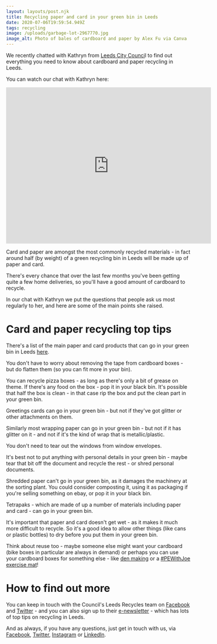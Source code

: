 ```yaml
---
layout: layouts/post.njk
title: Recycling paper and card in your green bin in Leeds
date: 2020-07-06T19:59:54.949Z
tags: recycling
image: /uploads/garbage-lot-2967770.jpg
image_alt: Photo of bales of cardboard and paper by Alex Fu via Canva
---
```

We recently chatted with Kathryn from [Leeds City Counci](https://www.leeds.gov.uk/residents/bins-and-recycling)l to find out everything you need to know about cardboard and paper recycling in Leeds.

You can watch our chat with Kathryn here:

<iframe src="https://www.facebook.com/plugins/video.php?href=https%3A%2F%2Fwww.facebook.com%2Fzerowasteleeds%2Fvideos%2F266885891276674%2F&show_text=1&width=560" width="560" height="427" style="border:none;overflow:hidden" scrolling="no" frameborder="0" allowTransparency="true" allow="encrypted-media" allowFullScreen="true"></iframe>

Card and paper are amongst the most commonly recycled materials - in fact around half (by weight) of a green recycling bin in Leeds will be made up of paper and card.

There's every chance that over the last few months you've been getting quite a few home deliveries, so you'll have a good amount of cardboard to recycle.  

In our chat with Kathryn we put the questions that people ask us most regularly to her, and here are some of the main points she raised.



# Card and paper recycling top tips

There's a list of the main paper and card products that can go in your green bin in Leeds [here](https://www.leeds.gov.uk/residents/bins-and-recycling/your-bins/green-recycling-bin).  

You don't have to worry about removing the tape from cardboard boxes - but do flatten them (so you can fit more in your bin).

You can recycle pizza boxes - as long as there's only a bit of grease on theme.  If there's any food on the box - pop it in your black bin.  It's possible that half the box is clean - in that case rip the box and put the clean part in your green bin.

Greetings cards can go in your green bin - but not if they've got glitter or other attachments on them.  

Similarly most wrapping paper can go in your green bin - but not if it has glitter on it - and not if it's the kind of wrap that is metallic/plastic.

You don't need to tear out the windows from window envelopes.

It's best not to put anything with personal details in your green bin - maybe tear that bit off the document and recycle the rest - or shred personal documents.

Shredded paper can't go in your green bin, as it damages the machinery at the sorting plant.  You could consider composting it, using it as packaging if you're selling something on ebay, or pop it in your black bin.

Tetrapaks - which are made of up a number of materials including paper and card - can go in your green bin.

It's important that paper and card doesn't get wet - as it makes it much more difficult to recycle.  So it's a good idea to allow other things (like cans or plastic bottles) to dry before you put them in your green bin.

Think about reuse too - maybe someone else might want your cardboard (bike boxes in particular are always in demand) or perhaps you can use your cardboard boxes for something else - like [den making](https://twitter.com/edleeds/status/1240585977141354496?s=20) or a [\#PEWithJoe exercise mat](https://www.facebook.com/zerowasteleeds/videos/1717931671681121/)!



# How to find out more

You can keep in touch with the Council's Leeds Recycles team on [Facebook](https://www.facebook.com/LeedsRecycles/) and [Twitter](https://twitter.com/leedsrecycles) - and you can also sign up to their [e-newsletter](https://content.govdelivery.com/accounts/UKLEEDS/bulletins/293e0ec?fbclid=IwAR3V5WHghy1q_xyu-km8P4-Bag5S68S9CDE49K7jZZV9bGy8Zk0oAnJwebw) - which has lots of top tips on recycling in Leeds.

And as always, if you have any questions, just get in touch with us, via [Facebook](https://www.facebook.com/zerowasteleeds/), [Twitter](https://twitter.com/zerowasteleeds), [Instagram](https://www.instagram.com/zerowasteleeds/) or [LinkedIn](https://www.linkedin.com/company/56466378/admin/).
